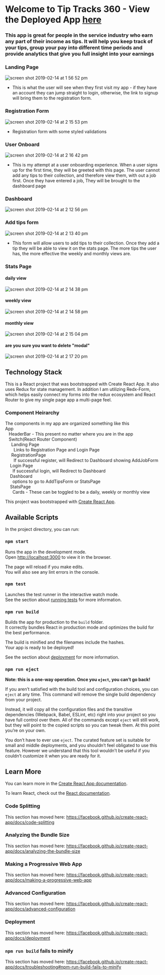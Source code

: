 # Welcome to Tip Tracks 360 - View the Deployed App [here](https://tips-app-client.herokuapp.com/)
### This app is great for people in the service industry who earn any part of their income as tips. It will help you keep track of your tips, group your pay into different time periods and provide analytics that give you full insight into your earnings

### Landing Page
![screen shot 2019-02-14 at 1 56 52 pm](https://user-images.githubusercontent.com/34561773/52879107-638cba80-312c-11e9-97ba-2b67887b8a58.png)
  - This is what the user will see when they first visit my app - if they have an account they can jump straight to login, otherwise, the link to signup will bring them to the registration form.
### Registration Form
![screen shot 2019-02-14 at 2 15 53 pm](https://user-images.githubusercontent.com/34561773/52879311-cda55f80-312c-11e9-9a70-30ffe1cfc352.png) 
   - Registration form with some styled validations

### User Onboard
![screen shot 2019-02-14 at 2 16 42 pm](https://user-images.githubusercontent.com/34561773/52879371-fa597700-312c-11e9-9051-adc474f2976e.png)
  - This is my attempt at a user onboarding experience. When a user signs up for the first time, they will be greeted with this page. The user cannot add any tips to their collection, and therefore view them, with out a job first. Once they have entered a job, They will be brought to the dashboard page

### Dashboard
![screen shot 2019-02-14 at 2 12 56 pm](https://user-images.githubusercontent.com/34561773/52879475-3391e700-312d-11e9-99d9-6d99bf79e118.png)

### Add tips form
![screen shot 2019-02-14 at 2 13 40 pm](https://user-images.githubusercontent.com/34561773/52879493-42789980-312d-11e9-9ae7-a0b6a2e0ef2c.png)
  - This form will allow users to add tips to their collection. Once they add a tip they will be able to view it on the stats page. The more tips the user has, the more effective the weekly and monthly views are.

### Stats Page
#### daily view
![screen shot 2019-02-14 at 2 14 38 pm](https://user-images.githubusercontent.com/34561773/52879516-56240000-312d-11e9-99d1-0f0917a4ea74.png)
#### weekly view
![screen shot 2019-02-14 at 2 14 58 pm](https://user-images.githubusercontent.com/34561773/52879549-6fc54780-312d-11e9-8cdc-480c9084da43.png)
#### monthly view
![screen shot 2019-02-14 at 2 15 04 pm](https://user-images.githubusercontent.com/34561773/52879614-91beca00-312d-11e9-98d2-9cdcc7f773d6.png)
#### are you sure you want to delete "modal"
![screen shot 2019-02-14 at 2 17 20 pm](https://user-images.githubusercontent.com/34561773/52879635-a1d6a980-312d-11e9-9588-b474b9068bee.png)

## Technology Stack
This is a React project that was bootstrapped with Create React App. It also uses Redux for state management. In addition I am utilizing Redx-Form, which helps easily connect my forms into the redux ecosystem and React Router to give my single page app a multi-page feel.

### Component Heirarchy
 The components in my app are organized something like this<br/>
   App<br/>
   &nbsp;&nbsp; HeaderBar - This present no matter where you are in the app<br/>
   &nbsp;&nbsp; Switch(React Router Component)<br/>
   &nbsp;&nbsp;&nbsp;&nbsp; Landing Page<br/>
   &nbsp;&nbsp;&nbsp;&nbsp;&nbsp;&nbsp; Links to Registration Page and Login Page<br/>
   &nbsp;&nbsp;&nbsp;&nbsp; RegistrationPage<br/>
   &nbsp;&nbsp;&nbsp;&nbsp;&nbsp;&nbsp; If successful register, will Redirect to Dashboard showing AddJobForm<br/>
   &nbsp;&nbsp;&nbsp;&nbsp;Login Page<br/>
   &nbsp;&nbsp;&nbsp;&nbsp;&nbsp;&nbsp;If successful login, will Redirect to Dashboard<br/>
   &nbsp;&nbsp;&nbsp;&nbsp;Dashboard<br/>
   &nbsp;&nbsp;&nbsp;&nbsp;&nbsp;&nbsp;options to go to AddTipsForm or StatsPage<br/>
   &nbsp;&nbsp;&nbsp;&nbsp;StatsPage<br/>
   &nbsp;&nbsp;&nbsp;&nbsp;&nbsp;&nbsp;Cards - These can be toggled to be a daily, weekly or monthly view<br/>

This project was bootstrapped with [Create React App](https://github.com/facebook/create-react-app).

## Available Scripts

In the project directory, you can run:

### `npm start`

Runs the app in the development mode.<br>
Open [http://localhost:3000](http://localhost:3000) to view it in the browser.

The page will reload if you make edits.<br>
You will also see any lint errors in the console.

### `npm test`

Launches the test runner in the interactive watch mode.<br>
See the section about [running tests](https://facebook.github.io/create-react-app/docs/running-tests) for more information.

### `npm run build`

Builds the app for production to the `build` folder.<br>
It correctly bundles React in production mode and optimizes the build for the best performance.

The build is minified and the filenames include the hashes.<br>
Your app is ready to be deployed!

See the section about [deployment](https://facebook.github.io/create-react-app/docs/deployment) for more information.

### `npm run eject`

**Note: this is a one-way operation. Once you `eject`, you can’t go back!**

If you aren’t satisfied with the build tool and configuration choices, you can `eject` at any time. This command will remove the single build dependency from your project.

Instead, it will copy all the configuration files and the transitive dependencies (Webpack, Babel, ESLint, etc) right into your project so you have full control over them. All of the commands except `eject` will still work, but they will point to the copied scripts so you can tweak them. At this point you’re on your own.

You don’t have to ever use `eject`. The curated feature set is suitable for small and middle deployments, and you shouldn’t feel obligated to use this feature. However we understand that this tool wouldn’t be useful if you couldn’t customize it when you are ready for it.

## Learn More

You can learn more in the [Create React App documentation](https://facebook.github.io/create-react-app/docs/getting-started).

To learn React, check out the [React documentation](https://reactjs.org/).

### Code Splitting

This section has moved here: https://facebook.github.io/create-react-app/docs/code-splitting

### Analyzing the Bundle Size

This section has moved here: https://facebook.github.io/create-react-app/docs/analyzing-the-bundle-size

### Making a Progressive Web App

This section has moved here: https://facebook.github.io/create-react-app/docs/making-a-progressive-web-app

### Advanced Configuration

This section has moved here: https://facebook.github.io/create-react-app/docs/advanced-configuration

### Deployment

This section has moved here: https://facebook.github.io/create-react-app/docs/deployment

### `npm run build` fails to minify

This section has moved here: https://facebook.github.io/create-react-app/docs/troubleshooting#npm-run-build-fails-to-minify
